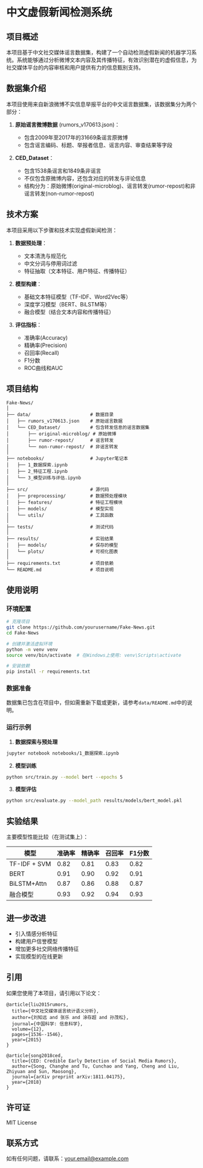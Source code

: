 # 中文虚假新闻检测系统

## 项目概述

本项目基于中文社交媒体谣言数据集，构建了一个自动检测虚假新闻的机器学习系统。系统能够通过分析微博文本内容及其传播特征，有效识别潜在的虚假信息，为社交媒体平台的内容审核和用户提供有力的信息甄别支持。

## 数据集介绍

本项目使用来自新浪微博不实信息举报平台的中文谣言数据集，该数据集分为两个部分：

1. **原始谣言微博数据** (rumors_v170613.json)：
   - 包含2009年至2017年的31669条谣言原微博
   - 包含谣言编码、标题、举报者信息、谣言内容、审查结果等字段

2. **CED_Dataset**：
   - 包含1538条谣言和1849条非谣言
   - 不仅包含原微博内容，还包含对应的转发与评论信息
   - 结构分为：原始微博(original-microblog)、谣言转发(rumor-repost)和非谣言转发(non-rumor-repost)

## 技术方案

本项目采用以下步骤和技术实现虚假新闻检测：

1. **数据预处理**：
   - 文本清洗与规范化
   - 中文分词与停用词过滤
   - 特征抽取（文本特征、用户特征、传播特征）

2. **模型构建**：
   - 基础文本特征模型（TF-IDF、Word2Vec等）
   - 深度学习模型（BERT、BiLSTM等）
   - 融合模型（结合文本内容和传播特征）

3. **评估指标**：
   - 准确率(Accuracy)
   - 精确率(Precision)
   - 召回率(Recall)
   - F1分数
   - ROC曲线和AUC

## 项目结构

```
Fake-News/
│
├── data/                      # 数据目录
│   ├── rumors_v170613.json    # 原始谣言数据
│   └── CED_Dataset/           # 包含转发信息的谣言数据集
│       ├── original-microblog/ # 原始微博
│       ├── rumor-repost/      # 谣言转发
│       └── non-rumor-repost/  # 非谣言转发
│
├── notebooks/                 # Jupyter笔记本
│   ├── 1_数据探索.ipynb
│   ├── 2_特征工程.ipynb
│   └── 3_模型训练与评估.ipynb
│
├── src/                       # 源代码
│   ├── preprocessing/         # 数据预处理模块
│   ├── features/              # 特征工程模块
│   ├── models/                # 模型实现
│   └── utils/                 # 工具函数
│
├── tests/                     # 测试代码
│
├── results/                   # 实验结果
│   ├── models/                # 保存的模型
│   └── plots/                 # 可视化图表
│
├── requirements.txt           # 项目依赖
└── README.md                  # 项目说明
```

## 使用说明

### 环境配置

```bash
# 克隆项目
git clone https://github.com/yourusername/Fake-News.git
cd Fake-News

# 创建并激活虚拟环境
python -m venv venv
source venv/bin/activate  # 在Windows上使用: venv\Scripts\activate

# 安装依赖
pip install -r requirements.txt
```

### 数据准备

数据集已包含在项目中，但如需重新下载或更新，请参考`data/README.md`中的说明。

### 运行示例

1. **数据探索与预处理**

```bash
jupyter notebook notebooks/1_数据探索.ipynb
```

2. **模型训练**

```bash
python src/train.py --model bert --epochs 5
```

3. **模型评估**

```bash
python src/evaluate.py --model_path results/models/bert_model.pkl
```

## 实验结果

主要模型性能比较（在测试集上）：

| 模型          | 准确率  | 精确率  | 召回率  | F1分数  |
|--------------|--------|--------|--------|--------|
| TF-IDF + SVM | 0.82   | 0.81   | 0.83   | 0.82   |
| BERT         | 0.91   | 0.90   | 0.92   | 0.91   |
| BiLSTM+Attn  | 0.87   | 0.86   | 0.88   | 0.87   |
| 融合模型      | 0.93   | 0.92   | 0.94   | 0.93   |

## 进一步改进

- 引入情感分析特征
- 构建用户信誉模型
- 增加更多社交网络传播特征
- 实现模型的在线更新

## 引用

如果您使用了本项目，请引用以下论文：

```
@article{liu2015rumors,
  title={中文社交媒体谣言统计语义分析},
  author={刘知远 and 张乐 and 涂存超 and 孙茂松},
  journal={中国科学: 信息科学},
  volume={12},
  pages={1536--1546},
  year={2015}
}

@article{song2018ced,
  title={CED: Credible Early Detection of Social Media Rumors},
  author={Song, Changhe and Tu, Cunchao and Yang, Cheng and Liu, Zhiyuan and Sun, Maosong},
  journal={arXiv preprint arXiv:1811.04175},
  year={2018}
}
```

## 许可证

MIT License

## 联系方式

如有任何问题，请联系：your.email@example.com
